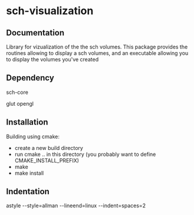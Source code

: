 sch-visualization
=================


Documentation
-------------

Library for vizualization of the the sch volumes.
This package provides the routines allowing to display a sch volumes, and an 
executable allowing you to display the volumes you've created 

Dependency
----------

sch-core

glut 
opengl

Installation
------------

Building using cmake:
- create a new build directory
- run cmake .. in this directory 
  (you probably want to define CMAKE_INSTALL_PREFIX)
- make
- make install

Indentation
-----------

astyle --style=allman --lineend=linux --indent=spaces=2
